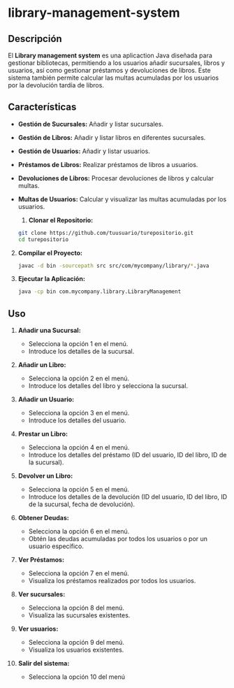 # library-management-system

## Descripción
El **Library management system** es una aplicaction Java diseñada para gestionar bibliotecas, permitiendo a los usuarios añadir sucursales, libros y usuarios, así como gestionar préstamos y devoluciones de libros. Este sistema también permite calcular las multas acumuladas por los usuarios por la devolución tardía de libros.

## Características
- **Gestión de Sucursales:** Añadir y listar sucursales.
- **Gestión de Libros:** Añadir y listar libros en diferentes sucursales.
- **Gestión de Usuarios:** Añadir y listar usuarios.
- **Préstamos de Libros:** Realizar préstamos de libros a usuarios.
- **Devoluciones de Libros:** Procesar devoluciones de libros y calcular multas.
- **Multas de Usuarios:** Calcular y visualizar las multas acumuladas por los usuarios.

  1. **Clonar el Repositorio:**
    ```bash
    git clone https://github.com/tuusuario/turepositorio.git
    cd turepositorio
    ```

2. **Compilar el Proyecto:**
    ```bash
    javac -d bin -sourcepath src src/com/mycompany/library/*.java
    ```

3. **Ejecutar la Aplicación:**
    ```bash
    java -cp bin com.mycompany.library.LibraryManagement
    ```

## Uso
1. **Añadir una Sucursal:**
    - Selecciona la opción 1 en el menú.
    - Introduce los detalles de la sucursal.
  
2. **Añadir un Libro:**
    - Selecciona la opción 2 en el menú.
    - Introduce los detalles del libro y selecciona la sucursal.

3. **Añadir un Usuario:**
    - Selecciona la opción 3 en el menú.
    - Introduce los detalles del usuario.

4. **Prestar un Libro:**
    - Selecciona la opción 4 en el menú.
    - Introduce los detalles del préstamo (ID del usuario, ID del libro, ID de la sucursal).

5. **Devolver un Libro:**
    - Selecciona la opción 5 en el menú.
    - Introduce los detalles de la devolución (ID del usuario, ID del libro, ID de la sucursal, fecha de devolución).

6. **Obtener Deudas:**
    - Selecciona la opción 6 en el menú.
    - Obtén las deudas acumuladas por todos los usuarios o por un usuario específico.

7. **Ver Préstamos:**
    - Selecciona la opción 7 en el menú.
    - Visualiza los préstamos realizados por todos los usuarios.
8. **Ver sucursales:**
   - Selecciona la opción 8  del menú.
   - Visualiza las sucursales existentes.
   
9. **Ver usuarios:**
    - Selecciona la opción 9 del menú.
    - Visualiza los usuarios existentes.
      
10. **Salir del sistema:**
    - Selecciona la opción 10 del menú

